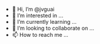 - 👋 Hi, I’m @jvguai
- 👀 I’m interested in ...
- 🌱 I’m currently learning ...
- 💞️ I’m looking to collaborate on ...
- 📫 How to reach me ...

<!---
jvguai/jvguai is a ✨ special ✨ repository because its `README.md` (this file) appears on your GitHub profile.
You can click the Preview link to take a look at your changes.
--->
